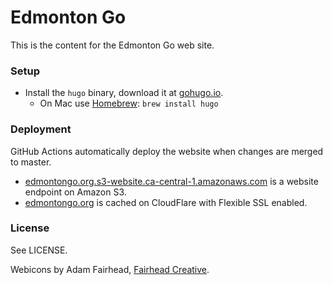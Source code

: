 Edmonton Go
===========

This is the content for the Edmonton Go web site.

### Setup

* Install the `hugo` binary, download it at [gohugo.io](https://gohugo.io/).
  * On Mac use [Homebrew](https://brew.sh/): `brew install hugo`

### Deployment

GitHub Actions automatically deploy the website when changes are merged to master.

* [edmontongo.org.s3-website.ca-central-1.amazonaws.com](http://edmontongo.org.s3-website.ca-central-1.amazonaws.com/) is a website endpoint on Amazon S3.
* [edmontongo.org](https://edmontongo.org/) is cached on CloudFlare with Flexible SSL enabled.

### License

See LICENSE.

Webicons by Adam Fairhead, [Fairhead Creative](http://fairheadcreative.com/).
